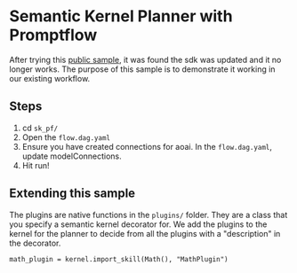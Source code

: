 # Semantic Kernel Planner with Promptflow

After trying this [public sample](https://github.com/MicrosoftDocs/semantic-kernel-docs/tree/main/samples/python/12-Evaluate-with-Prompt-Flow), it was found the sdk was updated and it no longer works. The purpose of this sample is to demonstrate it working in our existing workflow.

## Steps

1. cd `sk_pf/`
2. Open the `flow.dag.yaml`
3. Ensure you have created connections for aoai. In the `flow.dag.yaml`, update modelConnections.
4. Hit run!

## Extending this sample

The plugins are native functions in the `plugins/` folder. They are a class that you specify a semantic kernel decorator for. We add the plugins to the kernel for the planner to decide from all the plugins with a "description" in the decorator.

```
math_plugin = kernel.import_skill(Math(), "MathPlugin")
```